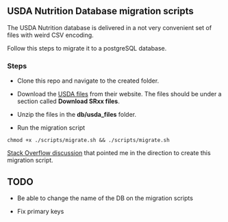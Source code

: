 ## USDA Nutrition Database migration scripts

The USDA Nutrition database is delivered in a not very convenient set of files with weird CSV encoding.

Follow this steps to migrate it to a postgreSQL database.

### Steps

* Clone this repo and navigate to the created folder.

* Download the [USDA files](https://www.ars.usda.gov/northeast-area/beltsville-md/beltsville-human-nutrition-research-center/nutrient-data-laboratory/docs/usda-national-nutrient-database-for-standard-reference/) from their website. The files should be under a section called __Download SRxx files__.

* Unzip the files in the __db/usda_files__ folder. 

* Run the migration script
```
chmod +x ./scripts/migrate.sh && ./scripts/migrate.sh
```

[Stack Overflow discussion](https://stackoverflow.com/questions/24792638/how-can-i-import-data-from-ascii-iso-iec-8859-1-to-my-rails-pgsql-database) that pointed me in the direction to create this migration script.

## TODO
* Be able to change the name of the DB on the migration scripts
- Fix primary keys